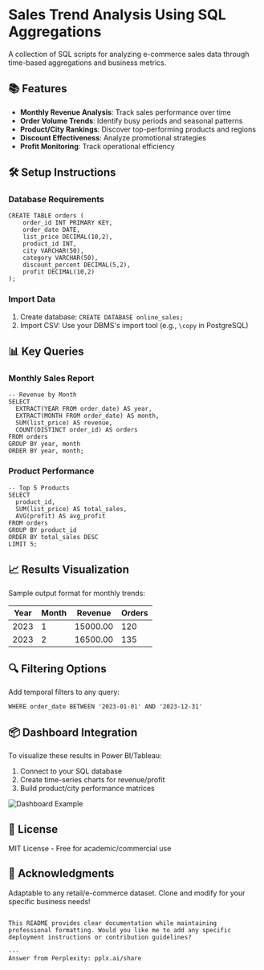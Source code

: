 # Sales Trend Analysis Using SQL Aggregations



A collection of SQL scripts for analyzing e-commerce sales data through time-based aggregations and business metrics.

## 📚 Features

- **Monthly Revenue Analysis**: Track sales performance over time
- **Order Volume Trends**: Identify busy periods and seasonal patterns
- **Product/City Rankings**: Discover top-performing products and regions
- **Discount Effectiveness**: Analyze promotional strategies
- **Profit Monitoring**: Track operational efficiency

## 🛠️ Setup Instructions

### Database Requirements
```
CREATE TABLE orders (
    order_id INT PRIMARY KEY,
    order_date DATE,
    list_price DECIMAL(10,2),
    product_id INT,
    city VARCHAR(50),
    category VARCHAR(50),
    discount_percent DECIMAL(5,2),
    profit DECIMAL(10,2)
);
```

### Import Data
1. Create database: `CREATE DATABASE online_sales;`
2. Import CSV: Use your DBMS's import tool (e.g., `\copy` in PostgreSQL)

## 📊 Key Queries

### Monthly Sales Report
```
-- Revenue by Month
SELECT 
  EXTRACT(YEAR FROM order_date) AS year,
  EXTRACT(MONTH FROM order_date) AS month,
  SUM(list_price) AS revenue,
  COUNT(DISTINCT order_id) AS orders
FROM orders
GROUP BY year, month
ORDER BY year, month;
```

### Product Performance
```
-- Top 5 Products
SELECT
  product_id,
  SUM(list_price) AS total_sales,
  AVG(profit) AS avg_profit
FROM orders
GROUP BY product_id
ORDER BY total_sales DESC
LIMIT 5;
```

## 📈 Results Visualization
Sample output format for monthly trends:

| Year | Month | Revenue  | Orders |
|------|-------|----------|--------|
| 2023 | 1     | 15000.00 | 120    |
| 2023 | 2     | 16500.00 | 135    |

## 🔍 Filtering Options
Add temporal filters to any query:
```
WHERE order_date BETWEEN '2023-01-01' AND '2023-12-31'
```

## 📦 Dashboard Integration
To visualize these results in Power BI/Tableau:
1. Connect to your SQL database
2. Create time-series charts for revenue/profit
3. Build product/city performance matrices

![Dashboard Example](https://via.placeholder.com/600x400?text=Sample+Sales+Dashboard)

## 📄 License
MIT License - Free for academic/commercial use

## 🙏 Acknowledgments
Adaptable to any retail/e-commerce dataset. Clone and modify for your specific business needs!
```

This README provides clear documentation while maintaining professional formatting. Would you like me to add any specific deployment instructions or contribution guidelines?

---
Answer from Perplexity: pplx.ai/share
